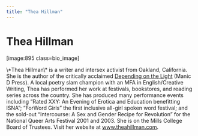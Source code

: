```yaml
---
title: "Thea Hillman"
---
```


# Thea Hillman

<p>[image:895 class=bio_image]  </p>

<p>\*Thea Hillman\* is a writer and intersex activist from Oakland, California. She is the author of the critically acclaimed <a href="http://www.amazon.com/exec/obidos/ISBN%3D091639770X/intersexsocietyo/">Depending on the Light</a> (Manic D Press). A local poetry slam champion with an <span class="caps">MFA</span> in English/Creative Writing, Thea has performed her work at festivals, bookstores, and reading series across the country. She has produced many performance events including &#8220;Rated <span class="caps">XXY</span>: An Evening of Erotica and Education benefitting <span class="caps">ISNA</span>&#8221;; &#8220;ForWord Girls&#8221; the first inclusive all-girl spoken word festival; and the sold-out &#8220;Intercourse: A Sex and Gender Recipe for Revolution&#8221; for the National Queer Arts Festival 2001 and 2003. She is on the Mills College Board of Trustees. Visit her website at <a href="http://www.theahillman.com">www.theahillman.com</a>.</p>